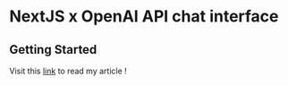 # NextJS x OpenAI API chat interface

## Getting Started
Visit this [link](https://www.yacine-messaadi.com/blog/how-to-create-an-ai-powered-chatbot-using-nextjs-and-openai-api) to read my article !
